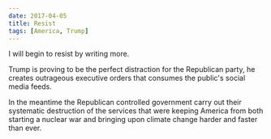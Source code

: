 ```yaml
---
date: 2017-04-05
title: Resist
tags: [America, Trump]
---
```


I will begin to resist by writing more.

Trump is proving to be the perfect distraction for the Republican party, he creates
outrageous executive orders that consumes the public's social media feeds.

In the meantime the Republican controlled government carry out their systematic
destruction of the services that were keeping America from both starting a nuclear
war and bringing upon climate change harder and faster than ever.
